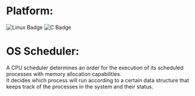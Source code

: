 # Platform:  
![Linux Badge](https://img.shields.io/badge/Linux-OS-green) ![C  Badge](https://img.shields.io/badge/C)



# OS Scheduler:  
A CPU scheduler determines an order for the execution of its scheduled processes with memory allocation capabilities.  
It decides which process will run according to a certain data structure that keeps track of the processes in the system and their status.  

